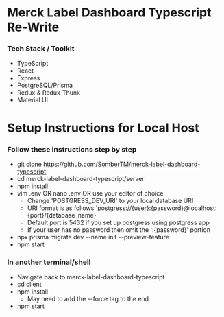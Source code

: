 # Merck Label Dashboard Typescript Re-Write

### Tech Stack / Toolkit
- TypeScript
- React
- Express
- PostgreSQL/Prisma
- Redux & Redux-Thunk
- Material UI

# Setup Instructions for Local Host
### Follow these instructions step by step
- git clone https://github.com/SomberTM/merck-label-dashboard-typescript
- cd merck-label-dashboard-typescript/server
- npm install
- vim .env OR nano .env OR use your editor of choice
    - Change 'POSTGRESS_DEV_URI' to your local database URI
    - URI format is as follows 'postgress://{user}:{password}@localhost:{port}/{database_name}
    - Default port is 5432 if you set up postgress using postgress app
    - If your user has no password then omit the ':{password}' portion
- npx prisma migrate dev --name init --preview-feature
- npm start

### In another terminal/shell
- Navigate back to merck-label-dashboard-typescript
- cd client
- npm install
    - May need to add the --force tag to the end
- npm start

